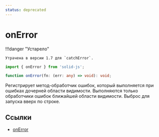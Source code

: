 ```yaml
---
status: deprecated
---
```


# onError

!!!danger "Устарело"

    Утрачена в версии 1.7 для `catchError`.

```ts
import { onError } from 'solid-js';

function onError(fn: (err: any) => void): void;
```

Регистрирует метод-обработчик ошибок, который выполняется при ошибках дочерней области видимости. Выполняются только обработчики ошибок ближайшей области видимости. Выброс для запуска вверх по строке.

## Ссылки

-   [onError](https://docs.solidjs.com/references/api-reference/lifecycles/onError)
